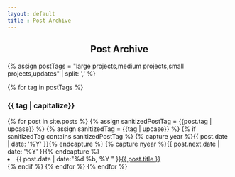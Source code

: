 ```yaml
---
layout: default
title : Post Archive
---
```


<section id="archive">
  <center><h1>Post Archive</h1></center>

  {% assign postTags = "large projects,medium projects,small projects,updates" | split: ',' %}


  {% for tag in postTags %}
    <h3 class="archive">{{ tag | capitalize}}</h3>
      {% for post in site.posts %}
        {% assign sanitizedPostTag = {{post.tag | upcase}} %}
        {% assign sanitizedTag = {{tag | upcase}} %}
        {% if sanitizedTag contains sanitizedPostTag %}
          {% capture year %}{{ post.date | date: '%Y' }}{% endcapture %}
          {% capture nyear %}{{ post.next.date | date: '%Y' }}{% endcapture %}
          <li><time>{{ post.date | date:"%d %b, %Y " }}</time><a href="{{ post.url }}">{{ post.title }}</a></li>
        {% endif %}
      {% endfor %}
    </ul>
  {% endfor %}


</section>
